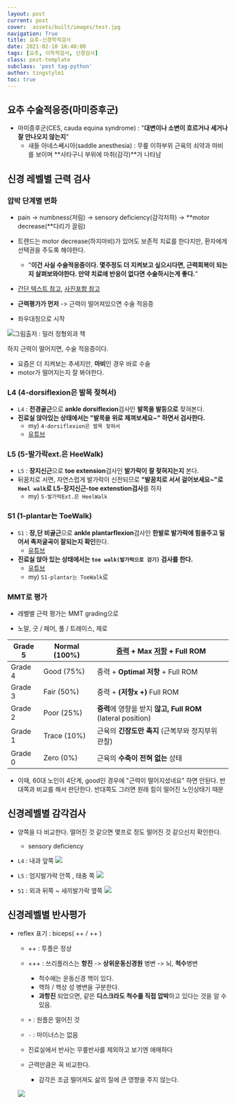 ```yaml
---
layout: post
current: post 
cover:  assets/built/images/test.jpg
navigation: True
title: 요추-신경학적검사  
date: 2021-02-10 16:40:00
tags: [요추, 이학적검사, 신경검사] 
class: post-template 
subclass: 'post tag-python' 
author: tingstyle1 
toc: true
---
```


## 요추 수술적응증(마미증후군)

- 마미증후군(CES, cauda equina syndrome) : "**대변이나 소변이 흐르거나 세거나 잘 안나오지 않는지**"
  - 새들 아네스쎼시아(saddle anesthesia) : 무릎 이하부위 근육의 쇠약과 마비를
    보이며 **사타구니 부위에 마취(감각)**가 나타남



## 신경 레벨별 근력 검사



### 압박 단계별 변화

- pain -> numbness(저림) -> sensory deficiency(감각저하) -> **motor decrease(**다리가 끌림)
- 트렌드는 motor decrease(하지마비)가 있어도 보존적 치료를 한다지만,
  환자에게 선택권을 주도록 해야한다.
  - "**이건 사실 수술적응증이다. 몇주정도 더 지켜보고 싶으시다면,  근력회복이 되는지 살펴보와야한다. 만약 치료에 반응이 없다면 수술하시는게 좋다.**"





- [간단 텍스트 참고](https://m.blog.naver.com/taki0317/80153242905), [사진포함 참고](https://blog.naver.com/mokto1116/40194930216)

- **근력평가가 먼저** -> 근력이 떨어져있으면 수술 적응증

- 좌우대칭으로 시작

![그림출저 : 밀러 정형외과 책](https://user-images.githubusercontent.com/54255124/107869544-ad9f0700-6ed2-11eb-9749-356d9a808a34.png)

하지 근력이 떨어지면, 수술 적응증이다.

- 요즘은 더 지켜보는 추세지만, **마비**인 경우 바로 수술
- motor가 떨어지는지 잘 봐야한다.



### L4 (4-dorsiflexion은 발목 젖혀서)

- `L4` : **전경골근**으로  **ankle dorsiflexion**검사인 **발목을 발등으로** 젖혀본다.
- **진료실 앉아있는 상태에서는 "발목을 위로 제껴보세요~" 하면서 검사한다.**
    - my) `4-dorsiflexion은 발목 젖혀서` 
    - [유튜브](https://www.youtube.com/watch?v=VDv7QEcoRGg)  





### L5 (5-발가락ext.은 HeeWalk)

- `L5` : **장지신근**으로 **toe extension**검사인 **발가락이** **잘 젖혀지는지** 본다.
- 뒤꿈치로 서면, 자연스럽게 발가락이 신전되므로 **"발꿈치로 서서 걸어보세요~"로 `Heel walk`로 L5-장지신근-toe extenstion검사**를 하자
    - my) `5-발가락Ext.은 HeelWalk`





### S1 (1-plantar는 ToeWalk)

- `S1` : **장,단 비골근**으로 **ankle plantarflexion**검사인 **한발로 발가락에 힘을주고 밀어서 족저굴곡이 잘되는지 확인**한다.
    - [유튜브](https://www.youtube.com/watch?v=MjdobXq0TsM)
- **진료실 앉아 있는 상태에서는 `toe walk(발가락으로 걷기)` 검사를 한다.**
    - [유튜브](https://www.youtube.com/watch?v=1Tig-8uHU44)
    - my) `S1-plantar는 ToeWalk`로 



### MMT로 평가

- 레벨별 근력 평가는 MMT grading으로

- 노말, 굿 /  페어, 풀 / 트레이스, 제로

| Grade 5 | Normal (100%) | [중력](https://namu.wiki/w/중력) + Max [저항](https://namu.wiki/w/저항) + Full ROM |
| ------- | ------------- | ------------------------------------------------------------ |
| Grade 4 | Good (75%)    | 중력 + **Optimal 저항** + Full ROM                           |
| Grade 3 | Fair (50%)    | 중력 + **(저항x +)**  Full ROM                               |
| Grade 2 | Poor (25%)    | **중력**에 영향을 받지 **않고, Full ROM** (lateral position) |
| Grade 1 | Trace (10%)   | 근육의 **긴장도만 촉지** (근복부와 정지부위 관찰)            |
| Grade 0 | Zero (0%)     | 근육의 **수축이 전혀 없는** 상태                             |

- 이때, 60대 노인이 4단계, good인 경우에 "근력이 떨어지셨네요" 하면 안된다. 반대쪽과 비교를 해서 판단한다. 반대쪽도 그러면 원래 힘이 떨어진 노인상태기 때문





## 신경레벨별 감각검사

- 양쪽을 다 비교한다. 떨어진 것 같으면 몇프로 정도 떨어진 것 같으신지 확인한다.
  - sensory deficiency





- `L4` : 내과 앞쪽
  ![](https://user-images.githubusercontent.com/54255124/107869636-93b1f400-6ed3-11eb-965a-209307c81454.png)





- `L5` : 엄지발가락 안쪽 , 태충 쪽
  ![](https://user-images.githubusercontent.com/54255124/107869640-9ad90200-6ed3-11eb-8470-e1dee1cb346c.png)





- `S1` : 외과 뒤쪽 ~ 새끼발가락 옆쪽
  ![](https://user-images.githubusercontent.com/54255124/107869650-bf34de80-6ed3-11eb-9086-b223799522b2.png)







## 신경레벨별 반사평가

- reflex 표기 : biceps( ++ / ++ ) 

  - ++ : 투플은 정상
  - +++ : 쓰리플러스는 **항진** -> **상위운동신경원** 병변 -> 뇌, **척수**병변
    - 척수에는 운동신경 핵이 있다.
    - 핵하 / 핵상 성 병변을 구분한다.
    - **과항진** 되었으면, 같은 **디스크라도 척수를 직접 압박**하고 있다는 것을 알 수 있음.
  - `+` : 원플은 떨어진 것
  - `-` : 마이너스는 없음

  

  

  - 진료실에서 반사는 무릎반사를 제외하고 보기엔 애매하다
  - 근력만큼은 꼭 비교한다.
    - 감각은 조금 떨어져도 삶의 질에 큰 영향을 주지 않는다.

  ![](https://user-images.githubusercontent.com/54255124/107869653-c1973880-6ed3-11eb-9d27-1107d54f386a.png)

